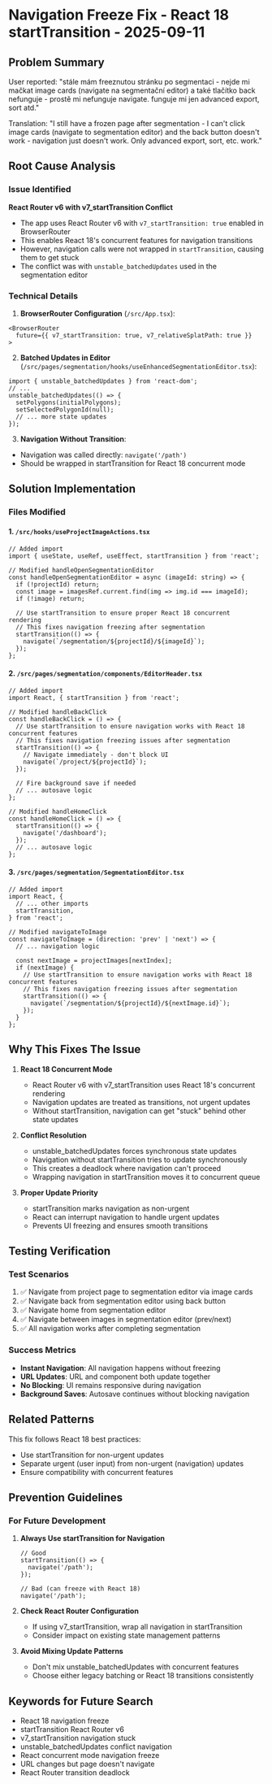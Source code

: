 # Navigation Freeze Fix - React 18 startTransition - 2025-09-11

## Problem Summary

User reported: "stále mám freeznutou stránku po segmentaci - nejde mi mačkat image cards (navigate na segmentační editor) a také tlačítko back nefunguje - prostě mi nefunguje navigate. funguje mi jen advanced export, sort atd."

Translation: "I still have a frozen page after segmentation - I can't click image cards (navigate to segmentation editor) and the back button doesn't work - navigation just doesn't work. Only advanced export, sort, etc. work."

## Root Cause Analysis

### Issue Identified

**React Router v6 with v7_startTransition Conflict**

- The app uses React Router v6 with `v7_startTransition: true` enabled in BrowserRouter
- This enables React 18's concurrent features for navigation transitions
- However, navigation calls were not wrapped in `startTransition`, causing them to get stuck
- The conflict was with `unstable_batchedUpdates` used in the segmentation editor

### Technical Details

1. **BrowserRouter Configuration** (`/src/App.tsx`):

```tsx
<BrowserRouter
  future={{ v7_startTransition: true, v7_relativeSplatPath: true }}
>
```

2. **Batched Updates in Editor** (`/src/pages/segmentation/hooks/useEnhancedSegmentationEditor.tsx`):

```tsx
import { unstable_batchedUpdates } from 'react-dom';
// ...
unstable_batchedUpdates(() => {
  setPolygons(initialPolygons);
  setSelectedPolygonId(null);
  // ... more state updates
});
```

3. **Navigation Without Transition**:

- Navigation was called directly: `navigate('/path')`
- Should be wrapped in startTransition for React 18 concurrent mode

## Solution Implementation

### Files Modified

#### 1. `/src/hooks/useProjectImageActions.tsx`

```tsx
// Added import
import { useState, useRef, useEffect, startTransition } from 'react';

// Modified handleOpenSegmentationEditor
const handleOpenSegmentationEditor = async (imageId: string) => {
  if (!projectId) return;
  const image = imagesRef.current.find(img => img.id === imageId);
  if (!image) return;

  // Use startTransition to ensure proper React 18 concurrent rendering
  // This fixes navigation freezing after segmentation
  startTransition(() => {
    navigate(`/segmentation/${projectId}/${imageId}`);
  });
};
```

#### 2. `/src/pages/segmentation/components/EditorHeader.tsx`

```tsx
// Added import
import React, { startTransition } from 'react';

// Modified handleBackClick
const handleBackClick = () => {
  // Use startTransition to ensure navigation works with React 18 concurrent features
  // This fixes navigation freezing issues after segmentation
  startTransition(() => {
    // Navigate immediately - don't block UI
    navigate(`/project/${projectId}`);
  });

  // Fire background save if needed
  // ... autosave logic
};

// Modified handleHomeClick
const handleHomeClick = () => {
  startTransition(() => {
    navigate('/dashboard');
  });
  // ... autosave logic
};
```

#### 3. `/src/pages/segmentation/SegmentationEditor.tsx`

```tsx
// Added import
import React, {
  // ... other imports
  startTransition,
} from 'react';

// Modified navigateToImage
const navigateToImage = (direction: 'prev' | 'next') => {
  // ... navigation logic

  const nextImage = projectImages[nextIndex];
  if (nextImage) {
    // Use startTransition to ensure navigation works with React 18 concurrent features
    // This fixes navigation freezing issues after segmentation
    startTransition(() => {
      navigate(`/segmentation/${projectId}/${nextImage.id}`);
    });
  }
};
```

## Why This Fixes The Issue

1. **React 18 Concurrent Mode**
   - React Router v6 with v7_startTransition uses React 18's concurrent rendering
   - Navigation updates are treated as transitions, not urgent updates
   - Without startTransition, navigation can get "stuck" behind other state updates

2. **Conflict Resolution**
   - unstable_batchedUpdates forces synchronous state updates
   - Navigation without startTransition tries to update synchronously
   - This creates a deadlock where navigation can't proceed
   - Wrapping navigation in startTransition moves it to concurrent queue

3. **Proper Update Priority**
   - startTransition marks navigation as non-urgent
   - React can interrupt navigation to handle urgent updates
   - Prevents UI freezing and ensures smooth transitions

## Testing Verification

### Test Scenarios

1. ✅ Navigate from project page to segmentation editor via image cards
2. ✅ Navigate back from segmentation editor using back button
3. ✅ Navigate home from segmentation editor
4. ✅ Navigate between images in segmentation editor (prev/next)
5. ✅ All navigation works after completing segmentation

### Success Metrics

- **Instant Navigation**: All navigation happens without freezing
- **URL Updates**: URL and component both update together
- **No Blocking**: UI remains responsive during navigation
- **Background Saves**: Autosave continues without blocking navigation

## Related Patterns

This fix follows React 18 best practices:

- Use startTransition for non-urgent updates
- Separate urgent (user input) from non-urgent (navigation) updates
- Ensure compatibility with concurrent features

## Prevention Guidelines

### For Future Development

1. **Always Use startTransition for Navigation**

   ```tsx
   // Good
   startTransition(() => {
     navigate('/path');
   });

   // Bad (can freeze with React 18)
   navigate('/path');
   ```

2. **Check React Router Configuration**
   - If using v7_startTransition, wrap all navigation in startTransition
   - Consider impact on existing state management patterns

3. **Avoid Mixing Update Patterns**
   - Don't mix unstable_batchedUpdates with concurrent features
   - Choose either legacy batching or React 18 transitions consistently

## Keywords for Future Search

- React 18 navigation freeze
- startTransition React Router v6
- v7_startTransition navigation stuck
- unstable_batchedUpdates conflict navigation
- React concurrent mode navigation freeze
- URL changes but page doesn't navigate
- React Router transition deadlock
